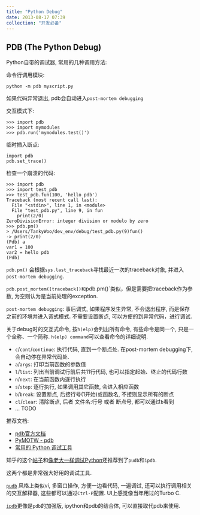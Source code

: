 ```yaml
---
title: "Python Debug"
date: 2013-08-17 07:39
collection: "开发必备"
---
```



## PDB (The Python Debug) ##

Python自带的调试器, 常用的几种调用方法:

命令行调用模块:

    python -m pdb myscript.py

如果代码异常退出, pdb会自动进入`post-mortem debugging`

交互模式下:

    >>> import pdb
    >>> import mymodules
    >>> pdb.run('mymodules.test()')

临时插入断点:

    import pdb
    pdb.set_trace()

检查一个崩溃的代码:

    >>> import pdb
    >>> import test_pdb
    >>> test_pdb.fun(100, 'hello pdb')
    Traceback (most recent call last):
      File "<stdin>", line 1, in <module>
      File "test_pdb.py", line 9, in fun
        print(2/0)
    ZeroDivisionError: integer division or modulo by zero
    >>> pdb.pm()
    > /Users/TankyWoo/dev_env/debug/test_pdb.py(9)fun()
    -> print(2/0)
    (Pdb) a
    var1 = 100
    var2 = hello pdb
    (Pdb)

`pdb.pm()` 会根据`sys.last_traceback`寻找最近一次的traceback对象, 并进入`post-mortem debugging`.

`pdb.post_mortem([traceback])和`pdb.pm()`类似，但是需要把traceback作为参数, 为空则认为是当前处理的exception.


`post-mortem debugging`: 事后调式, 如果程序发生异常, 不会退出程序, 而是保存之前的环境并进入调式模式. 不需要设置断点, 可以方便的到异常代码，进行调试.

关于debug时的交互式命令, 按`h(elp)`会列出所有命令, 有些命令是同一个, 只是一个全称、一个简称. `h(elp) command`可以查看命令的详细说明.

* `c`/`cont`/`continue`: 执行代码, 直到一个断点处. 在post-mortem debugging下, 会自动停在异常代码处.
* `a`/`args`: 打印当前函数的参数值
* `l`/`list`: 列出当前调试行前后共11行代码, 也可以指定起始、终止的代码行数
* `n`/`next`: 在当前函数内逐行执行
* `s`/`step`: 逐行执行, 如果调用其它函数, 会进入相应函数
* `b`/`break`: 设置断点, 后接行号(1开始)或函数名, 不接则显示所有的断点
* `cl`/`clear`: 清除断点, 后者 文件名:行号 或者 断点号, 都可以通过`b`看到
* ... TODO

推荐文档:

* [pdb官方文档](https://docs.python.org/2/library/pdb.html)
* [PyMOTW - pdb](http://pymotw.com/2/pdb/)
* [常用的 Python 调试工具](http://blog.jobbole.com/51062/?replytocom=42831)

知乎的这个[帖子](http://www.zhihu.com/question/21572891)和[像老大一样调试Python](http://blog.jobbole.com/52171/)还推荐到了`pudb`和`ipdb`.

这两个都是非常强大好用的调试工具.

[`pudb`](https://pypi.python.org/pypi/pudb) 风格上类似vi, 多窗口操作, 方便一边看代码, 一遍调试, 还可以执行调用相关的交互解释器, 这些都可以通过`Ctrl-P`配置. UI上感觉像当年用过的Turbo C.

[`ipdb`](https://pypi.python.org/pypi/ipdb)更像是`pdb`的加强版, ipython和pdb的结合体, 可以直接取代pdb来使用.


